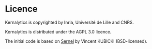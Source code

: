 # Licence

Kernalytics is copyrighted by Inria, Université de Lille and CNRS.

Kernalytics is distributed under the AGPL 3.0 licence.

The initial code is based on [Sernel](https://github.com/vkubicki/Sernel) by Vincent KUBICKI (BSD-licensed).
